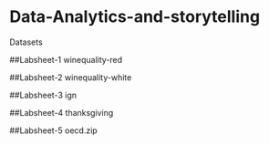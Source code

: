 # Data-Analytics-and-storytelling

Datasets

##Labsheet-1
winequality-red 

##Labsheet-2
winequality-white

##Labsheet-3
ign

##Labsheet-4
thanksgiving

##Labsheet-5
oecd.zip
